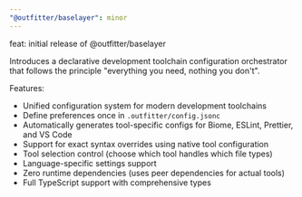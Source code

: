 ```yaml
---
"@outfitter/baselayer": minor
---
```


feat: initial release of @outfitter/baselayer

Introduces a declarative development toolchain configuration orchestrator that follows the principle "everything you need, nothing you don't".

Features:
- Unified configuration system for modern development toolchains
- Define preferences once in `.outfitter/config.jsonc`
- Automatically generates tool-specific configs for Biome, ESLint, Prettier, and VS Code
- Support for exact syntax overrides using native tool configuration
- Tool selection control (choose which tool handles which file types)
- Language-specific settings support
- Zero runtime dependencies (uses peer dependencies for actual tools)
- Full TypeScript support with comprehensive types